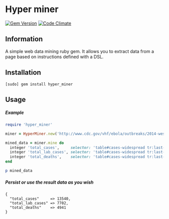 # Hyper miner

[![Gem Version](https://badge.fury.io/rb/hyper_miner.svg)](http://badge.fury.io/rb/hyper_miner)
[![Code Climate](https://codeclimate.com/github/dobrinov/hyper_miner/badges/gpa.svg)](https://codeclimate.com/github/dobrinov/hyper_miner)

## Information
A simple web data mining ruby gem. It allows you to extract data from a page based on instructions defined with a DSL.

## Installation
```
[sudo] gem install hyper_miner
```

## Usage

##### Example
```ruby
require 'hyper_miner'

miner = HyperMiner.new('http://www.cdc.gov/vhf/ebola/outbreaks/2014-west-africa/case-counts.html')

mined_data = miner.mine do
  integer 'total_cases',     selector: 'table#cases-widespread tr:last-child td:nth-child(2)'
  integer 'total_lab_cases', selector: 'table#cases-widespread tr:last-child td:nth-child(3)'
  integer 'total_deaths',    selector: 'table#cases-widespread tr:last-child td:nth-child(4)'
end

p mined_data
```

##### Persist or use the result data as you wish
```
{
  "total_cases"     => 13540,
  "total_lab_cases" => 7702,
  "total_deaths"    => 4941
}
```
